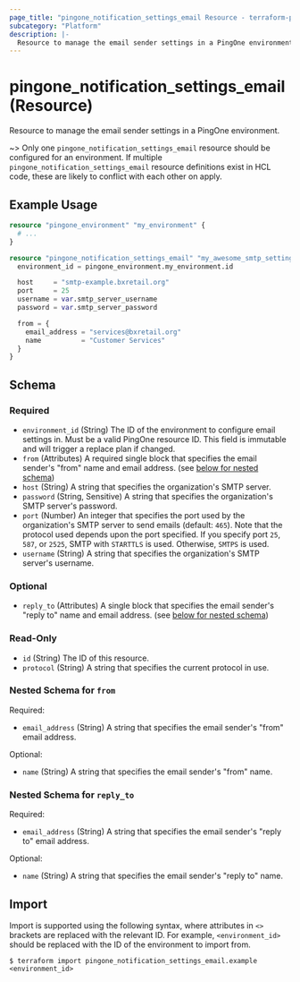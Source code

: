 ```yaml
---
page_title: "pingone_notification_settings_email Resource - terraform-provider-pingone"
subcategory: "Platform"
description: |-
  Resource to manage the email sender settings in a PingOne environment.
---
```


# pingone_notification_settings_email (Resource)

Resource to manage the email sender settings in a PingOne environment.

~> Only one `pingone_notification_settings_email` resource should be configured for an environment.  If multiple `pingone_notification_settings_email` resource definitions exist in HCL code, these are likely to conflict with each other on apply.

## Example Usage

```terraform
resource "pingone_environment" "my_environment" {
  # ...
}

resource "pingone_notification_settings_email" "my_awesome_smtp_settings" {
  environment_id = pingone_environment.my_environment.id

  host     = "smtp-example.bxretail.org"
  port     = 25
  username = var.smtp_server_username
  password = var.smtp_server_password

  from = {
    email_address = "services@bxretail.org"
    name          = "Customer Services"
  }
}
```

<!-- schema generated by tfplugindocs -->
## Schema

### Required

- `environment_id` (String) The ID of the environment to configure email settings in.  Must be a valid PingOne resource ID.  This field is immutable and will trigger a replace plan if changed.
- `from` (Attributes) A required single block that specifies the email sender's "from" name and email address. (see [below for nested schema](#nestedatt--from))
- `host` (String) A string that specifies the organization's SMTP server.
- `password` (String, Sensitive) A string that specifies the organization's SMTP server's password.
- `port` (Number) An integer that specifies the port used by the organization's SMTP server to send emails (default: `465`). Note that the protocol used depends upon the port specified. If you specify port `25`, `587`, or `2525`, SMTP with `STARTTLS` is used. Otherwise, `SMTPS` is used.
- `username` (String) A string that specifies the organization's SMTP server's username.

### Optional

- `reply_to` (Attributes) A single block that specifies the email sender's "reply to" name and email address. (see [below for nested schema](#nestedatt--reply_to))

### Read-Only

- `id` (String) The ID of this resource.
- `protocol` (String) A string that specifies the current protocol in use.

<a id="nestedatt--from"></a>
### Nested Schema for `from`

Required:

- `email_address` (String) A string that specifies the email sender's "from" email address.

Optional:

- `name` (String) A string that specifies the email sender's "from" name.


<a id="nestedatt--reply_to"></a>
### Nested Schema for `reply_to`

Required:

- `email_address` (String) A string that specifies the email sender's "reply to" email address.

Optional:

- `name` (String) A string that specifies the email sender's "reply to" name.

## Import

Import is supported using the following syntax, where attributes in `<>` brackets are replaced with the relevant ID.  For example, `<environment_id>` should be replaced with the ID of the environment to import from.

```shell
$ terraform import pingone_notification_settings_email.example <environment_id>
```

